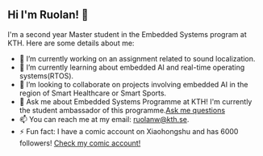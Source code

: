 ## Hi I'm Ruolan! 👋

I'm a second year Master student in the Embedded Systems program at KTH. Here are some details about me:

- 🔭 I’m currently working on an assignment related to sound localization.
- 🌱 I’m currently learning about embedded AI and real-time operating systems(RTOS).
- 👯 I’m looking to collaborate on projects involving embedded AI in the region of Smart Healthcare or Smart Sports.
- 💬 Ask me about Embedded Systems Programme at KTH! I'm currently the student ambassador of this programme.[Ask me questions](https://www.kth.se/en/studies/master/embedded-systems/students/ruolan-1.1350111)
- 📫 You can reach me at my email: ruolanw@kth.se.
- ⚡ Fun fact: I have a comic account on Xiaohongshu and has 6000 followers! [Check my comic account!](https://www.xiaohongshu.com/user/profile/5f4a35e5000000000101f5ee)
